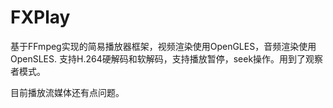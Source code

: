# FXPlay
基于FFmpeg实现的简易播放器框架，视频渲染使用OpenGLES，音频渲染使用OpenSLES. 支持H.264硬解码和软解码，支持播放暂停，seek操作。用到了观察者模式。


目前播放流媒体还有点问题。 
